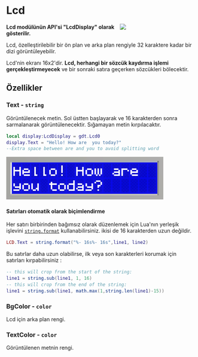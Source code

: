 # Lcd

<img src="https://docs.retrogadgets.game/api/modules/Lcd.png" width="200" align="right">

**Lcd modülünün API'si "LcdDisplay" olarak gösterilir.**

Lcd, özelleştirilebilir bir ön plan ve arka plan rengiyle 32 karaktere kadar bir dizi görüntüleyebilir.

Lcd'nin ekranı 16x2'dir. **Lcd, herhangi bir sözcük kaydırma işlemi gerçekleştirmeyecek** ve bir sonraki satıra geçerken sözcükleri bölecektir.

## Özellikler

### Text - `string`
Görüntülenecek metin. Sol üstten başlayarak ve 16 karakterden sonra sarmalanarak görüntülenecektir. Sığamayan metin kırpılacaktır.
```lua
local display:LcdDisplay = gdt.Lcd0
display.Text = "Hello! How are  you today?"
--Extra space between are and you to avoid splitting word
```
![Lcd'deki Metin](../../../assets/docs/Lcd/Lcd.png)

#### Satırları otomatik olarak biçimlendirme

Her satırı birbirinden bağımsız olarak düzenlemek için Lua'nın yerleşik işlevini [`string.format`](https://www.lua.org/manual/5.3/manual.html#pdf-string.format) kullanabilirsiniz. ikisi de 16 karakterden uzun değildir.

```lua
LCD.Text = string.format("%- 16s%- 16s",line1, line2)
```
Bu satırlar daha uzun olabilirse, ilk veya son karakterleri korumak için satırları kırpabilirsiniz :
```lua
-- this will crop from the start of the string:
line1 = string.sub(line1, 1, 16)
-- this will crop from the end of the string:
line1 = string.sub(line1, math.max(1,string.len(line1)-15))
```

### BgColor - `color`
Lcd için arka plan rengi.

### TextColor - `color`
Görüntülenen metnin rengi.
